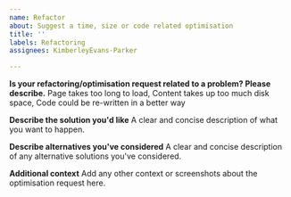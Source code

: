 ```yaml
---
name: Refactor
about: Suggest a time, size or code related optimisation
title: ''
labels: Refactoring
assignees: KimberleyEvans-Parker

---
```


**Is your refactoring/optimisation request related to a problem? Please describe.**
Page takes too long to load, Content takes up too much disk space, Code could be re-written in a better way

**Describe the solution you'd like**
A clear and concise description of what you want to happen.

**Describe alternatives you've considered**
A clear and concise description of any alternative solutions you've considered.

**Additional context**
Add any other context or screenshots about the optimisation request here.
